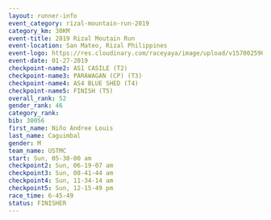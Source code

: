 ```yaml
---
layout: runner-info 
event_category: rizal-mountain-run-2019 
category_km: 30KM 
event-title: 2019 Rizal Moutain Run 
event-location: San Mateo, Rizal Philippines 
event-logo: https://res.cloudinary.com/raceyaya/image/upload/v1570025909/logo/rizal-mountain_gkfete.jpg 
event-date: 01-27-2019 
checkpoint-name2: AS1 CASILE (T2) 
checkpoint-name3: PARAWAGAN (CP) (T3) 
checkpoint-name4: AS4 BLUE SHED (T4) 
checkpoint-name5: FINISH (T5) 
overall_rank: 52
gender_rank: 46
category_rank: 
bib: 30056
first_name: Niño Andree Louis
last_name: Caguimbal
gender: M
team_name: USTMC
start: Sun, 05-30-00 am
checkpoint2: Sun, 06-19-07 am
checkpoint3: Sun, 08-41-44 am
checkpoint4: Sun, 11-34-14 am
checkpoint5: Sun, 12-15-49 pm
race_time: 6-45-49
status: FINISHER
---
```

